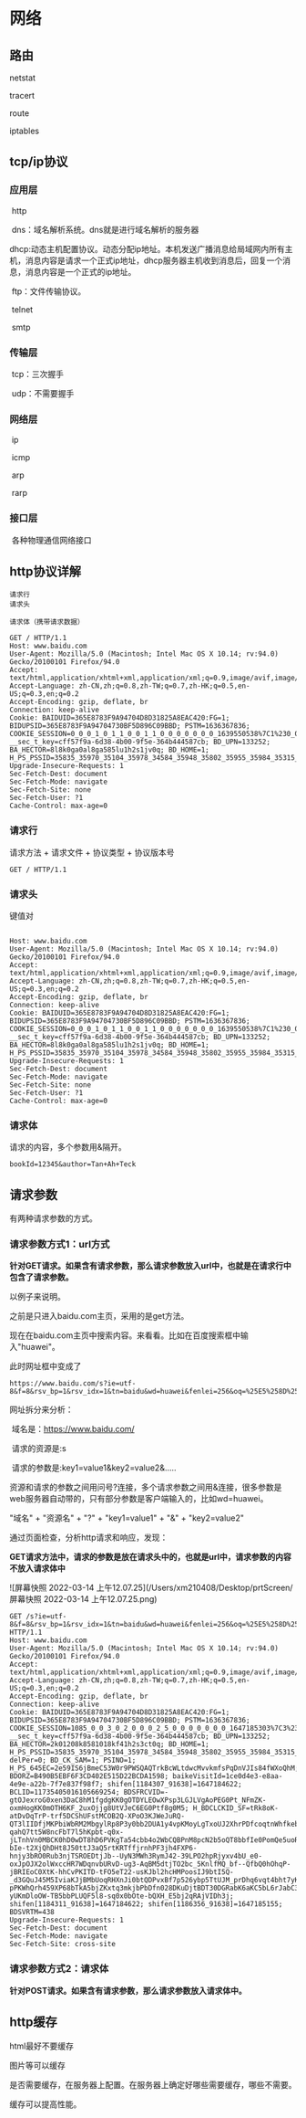 # 网络

## 路由

netstat

tracert

route

iptables

## tcp/ip协议

### 应用层

​	http 

​	dns：域名解析系统。dns就是进行域名解析的服务器

​	dhcp:动态主机配置协议。动态分配ip地址。本机发送广播消息给局域网内所有主机，消息内容是请求一个正式ip地址，dhcp服务器主机收到消息后，回复一个消息，消息内容是一个正式的ip地址。

​	ftp：文件传输协议。

​	telnet

​	smtp

### 传输层

​	tcp：三次握手

​	udp：不需要握手

### 网络层

​	ip

​	icmp

​	arp

​	rarp

### 接口层

​	各种物理通信网络接口

## http协议详解

```
请求行
请求头

请求体（携带请求数据）
```

```
GET / HTTP/1.1
Host: www.baidu.com
User-Agent: Mozilla/5.0 (Macintosh; Intel Mac OS X 10.14; rv:94.0) Gecko/20100101 Firefox/94.0
Accept: text/html,application/xhtml+xml,application/xml;q=0.9,image/avif,image/webp,*/*;q=0.8
Accept-Language: zh-CN,zh;q=0.8,zh-TW;q=0.7,zh-HK;q=0.5,en-US;q=0.3,en;q=0.2
Accept-Encoding: gzip, deflate, br
Connection: keep-alive
Cookie: BAIDUID=365E8783F9A94704D8D31825A8EAC420:FG=1; BIDUPSID=365E8783F9A94704730BF5D896C09BBD; PSTM=1636367836; COOKIE_SESSION=0_0_0_1_0_1_1_0_0_1_1_0_0_0_0_0_0_0_1639550538%7C1%230_0_1639550538%7C1; __sec_t_key=cff57f9a-6d38-4b00-9f5e-364b444587cb; BD_UPN=133252; BA_HECTOR=8l8k0ga0al8ga585lu1h2s1jv0q; BD_HOME=1; H_PS_PSSID=35835_35970_35104_35978_34584_35948_35802_35955_35984_35315_26350_36025
Upgrade-Insecure-Requests: 1
Sec-Fetch-Dest: document
Sec-Fetch-Mode: navigate
Sec-Fetch-Site: none
Sec-Fetch-User: ?1
Cache-Control: max-age=0
```



### 请求行

请求方法 + 请求文件 + 协议类型 + 协议版本号

```
GET / HTTP/1.1
```



### 请求头

键值对

```

Host: www.baidu.com
User-Agent: Mozilla/5.0 (Macintosh; Intel Mac OS X 10.14; rv:94.0) Gecko/20100101 Firefox/94.0
Accept: text/html,application/xhtml+xml,application/xml;q=0.9,image/avif,image/webp,*/*;q=0.8
Accept-Language: zh-CN,zh;q=0.8,zh-TW;q=0.7,zh-HK;q=0.5,en-US;q=0.3,en;q=0.2
Accept-Encoding: gzip, deflate, br
Connection: keep-alive
Cookie: BAIDUID=365E8783F9A94704D8D31825A8EAC420:FG=1; BIDUPSID=365E8783F9A94704730BF5D896C09BBD; PSTM=1636367836; COOKIE_SESSION=0_0_0_1_0_1_1_0_0_1_1_0_0_0_0_0_0_0_1639550538%7C1%230_0_1639550538%7C1; __sec_t_key=cff57f9a-6d38-4b00-9f5e-364b444587cb; BD_UPN=133252; BA_HECTOR=8l8k0ga0al8ga585lu1h2s1jv0q; BD_HOME=1; H_PS_PSSID=35835_35970_35104_35978_34584_35948_35802_35955_35984_35315_26350_36025
Upgrade-Insecure-Requests: 1
Sec-Fetch-Dest: document
Sec-Fetch-Mode: navigate
Sec-Fetch-Site: none
Sec-Fetch-User: ?1
Cache-Control: max-age=0
```

### 请求体

请求的内容，多个参数用&隔开。

```
bookId=12345&author=Tan+Ah+Teck
```

## 请求参数

有两种请求参数的方式。

### 请求参数方式1：url方式

**针对GET请求。如果含有请求参数，那么请求参数放入url中，也就是在请求行中包含了请求参数。**

以例子来说明。

之前是只进入baidu.com主页，采用的是get方法。

现在在baidu.com主页中搜索内容。来看看。比如在百度搜索框中输入"huawei"。

此时网址框中变成了

```
https://www.baidu.com/s?ie=utf-8&f=8&rsv_bp=1&rsv_idx=1&tn=baidu&wd=huawei&fenlei=256&oq=%25E5%258D%258E%25E4%25B8%25BA&rsv_pq=970e3faf0001165a&rsv_t=ebcapvV05cMz6oO8bVULlcHrJC8gjJ2KytkCSfdg5Cj2DQa2bMrg8TZ%2BdwA&rqlang=cn&rsv_dl=tb&rsv_enter=1&rsv_sug3=9&rsv_sug1=8&rsv_sug7=101&rsv_sug2=0&rsv_btype=t&inputT=8362&rsv_sug4=12865&rsv_sug=1
```

网址拆分来分析：

​	域名是：https://www.baidu.com/

​	请求的资源是:s

​	请求的参数是:key1=value1&key2=value2&.....

资源和请求的参数之间用问号?连接，多个请求参数之间用&连接，很多参数是web服务器自动带的，只有部分参数是客户端输入的，比如wd=huawei。

"域名"	+	"资源名"	+	"?"	+	"key1=value1"	+	"&"	+	"key2=value2"



通过页面检查，分析http请求和响应，发现：

**GET请求方法中，请求的参数是放在请求头中的，也就是url中，请求参数的内容不放入请求体中**

![屏幕快照 2022-03-14 上午12.07.25](/Users/xm210408/Desktop/prtScreen/屏幕快照 2022-03-14 上午12.07.25.png)

```
GET /s?ie=utf-8&f=8&rsv_bp=1&rsv_idx=1&tn=baidu&wd=huawei&fenlei=256&oq=%25E5%258D%258E%25E4%25B8%25BA&rsv_pq=970e3faf0001165a&rsv_t=ebcapvV05cMz6oO8bVULlcHrJC8gjJ2KytkCSfdg5Cj2DQa2bMrg8TZ%2BdwA&rqlang=cn&rsv_dl=tb&rsv_enter=1&rsv_sug3=9&rsv_sug1=8&rsv_sug7=101&rsv_sug2=0&rsv_btype=t&inputT=8362&rsv_sug4=12865&rsv_sug=1 HTTP/1.1
Host: www.baidu.com
User-Agent: Mozilla/5.0 (Macintosh; Intel Mac OS X 10.14; rv:94.0) Gecko/20100101 Firefox/94.0
Accept: text/html,application/xhtml+xml,application/xml;q=0.9,image/avif,image/webp,*/*;q=0.8
Accept-Language: zh-CN,zh;q=0.8,zh-TW;q=0.7,zh-HK;q=0.5,en-US;q=0.3,en;q=0.2
Accept-Encoding: gzip, deflate, br
Connection: keep-alive
Cookie: BAIDUID=365E8783F9A94704D8D31825A8EAC420:FG=1; BIDUPSID=365E8783F9A94704730BF5D896C09BBD; PSTM=1636367836; COOKIE_SESSION=1085_0_0_3_0_2_0_0_0_2_5_0_0_0_0_0_0_0_1647185303%7C3%230_0_1647185303%7C1; __sec_t_key=cff57f9a-6d38-4b00-9f5e-364b444587cb; BD_UPN=133252; BA_HECTOR=2k01208k8581018kf41h2s3ct0q; BD_HOME=1; H_PS_PSSID=35835_35970_35104_35978_34584_35948_35802_35955_35984_35315_26350_36025; delPer=0; BD_CK_SAM=1; PSINO=1; H_PS_645EC=2e59IS6jBmeC53W0r9PWSQAQTrkBcWLtdwcMvvkmfsPqDnVJIs84fWXoQhM; BDORZ=B490B5EBF6F3CD402E515D22BCDA1598; baikeVisitId=1ce0d4e3-e8aa-4e9e-a22b-7f7e837f98f7; shifen[1184307_91638]=1647184622; BCLID=11735405016105669254; BDSFRCVID=-gtOJexroG0xen3DaC8hM1fgdgKK0gOTDYLEOwXPsp3LGJLVgAoPEG0Pt_NFmZK-oxmHogKK0mOTH6KF_2uxOjjg8UtVJeC6EG0Ptf8g0M5; H_BDCLCKID_SF=tRk8oK-atDvDqTrP-trf5DCShUFstMCOB2Q-XPoO3KJWeJuRQ-QT3lIIDfjMKPbiWbRM2MbgylRp8P3y0bb2DUA1y4vpKMoyLgTxoUJ2XhrPDfcoqtnWhfkebPRiJPr9Qg-qahQ7tt5W8ncFbT7l5hKpbt-q0x-jLTnhVn0MBCK0hD0wDT8hD6PVKgTa54cbb4o2WbCQBPnM8pcN2b5oQT8bbfIe0PomQe5uoRQj5n3vOIJTXpOUWfAkXpJvQnJjt2JxaqRC5hjoVh5jDh3MBUCzhJ6ie4ROamby0hvctn6cShPCyUjrDRLbXU6BK5vPbNcZ0l8K3l02V-bIe-t2XjQhDHt8J50ttJ3aQ5rtKRTffjrnhPF3jh4FXP6-hnjy3bRO0Rub3njTSROEDtjJb--UyN3MWh3RymJ42-39LPO2hpRjyxv4bU_e0-oxJpOJX2olWxccHR7WDqnvbURvD-ug3-AqBM5dtjTO2bc_5KnlfMQ_bf--QfbQ0hOhqP-jBRIEoC0XtK-hhCvPKITD-tFO5eT22-usKJbl2hcHMPoosIJ9btI5Q-_d3GQuJ45M5IviaKJjBMbUoqRHXnJi0btQDPvxBf7p526ybp5TtUJM_prDhq6vqt4bht7yKMnitIj9-pPKWhQrh459XP68bTkA5bjZKxtq3mkjbPbDfn028DKuDjtBDT30DGRabK6aKC5bL6rJabC3KJ3mXU6q2bDeQN3OK4Ce3I6mVnnztRQJeb3oyT3JXp0vWtv4WbbvLT7johRTWqR4epjv0MonDh83BPTl2lTiHCOOWlnO5hvvhb6O3MA-yUKmDloOW-TB5bbPLUQF5l8-sq0x0bOte-bQXH_E5bj2qRAjVIDh3j; shifen[1184311_91638]=1647184622; shifen[1186356_91638]=1647185155; BDSVRTM=438
Upgrade-Insecure-Requests: 1
Sec-Fetch-Dest: document
Sec-Fetch-Mode: navigate
Sec-Fetch-Site: cross-site
```

### 请求参数方式2：请求体

**针对POST请求。如果含有请求参数，那么请求参数放入请求体中。**

## http缓存

html最好不要缓存

图片等可以缓存

是否需要缓存，在服务器上配置。在服务器上确定好哪些需要缓存，哪些不需要。

缓存可以提高性能。